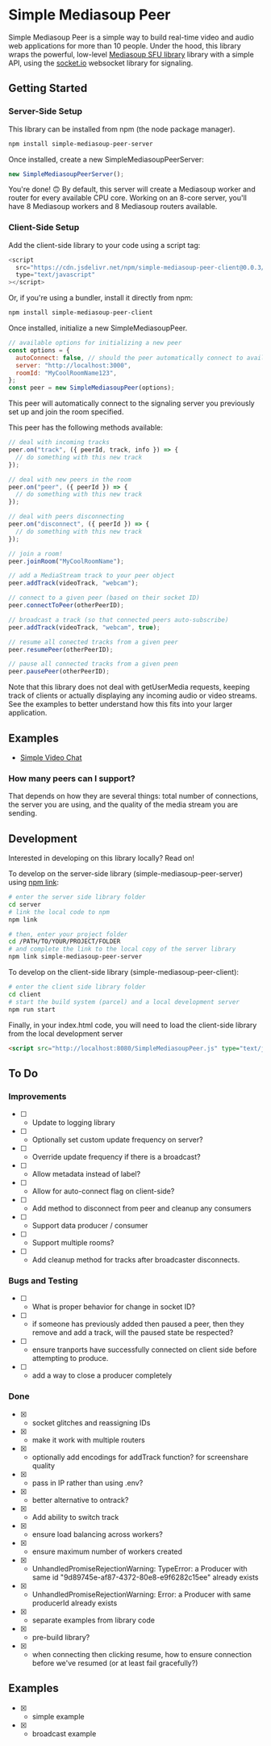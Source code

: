 # Simple Mediasoup Peer

Simple Mediasoup Peer is a simple way to build real-time video and audio web applications for more than 10 people. Under the hood, this library wraps the powerful, low-level [Mediasoup SFU library](https://mediasoup.org/) library with a simple API, using the [socket.io](https://socket.io/) websocket library for signaling.

## Getting Started

### Server-Side Setup

This library can be installed from npm (the node package manager).

```bash
npm install simple-mediasoup-peer-server
```

Once installed, create a new SimpleMediasoupPeerServer:

```js
new SimpleMediasoupPeerServer();
```

You're done! 🙃 By default, this server will create a Mediasoup worker and router for every available CPU core. Working on an 8-core server, you'll have 8 Mediasoup workers and 8 Mediasoup routers available.

### Client-Side Setup

Add the client-side library to your code using a script tag:

```js
<script
  src="https://cdn.jsdelivr.net/npm/simple-mediasoup-peer-client@0.0.3/dist/SimpleMediasoupPeer.js"
  type="text/javascript"
></script>
```

Or, if you're using a bundler, install it directly from npm:

```bash
npm install simple-mediasoup-peer-client
```

Once installed, initialize a new SimpleMediasoupPeer.

```js
// available options for initializing a new peer
const options = {
  autoConnect: false, // should the peer automatically connect to available tracks
  server: "http://localhost:3000",
  roomId: "MyCoolRoomName123",
};
const peer = new SimpleMediasoupPeer(options);
```

This peer will automatically connect to the signaling server you previously set up and join the room specified.

This peer has the following methods available:

```js
// deal with incoming tracks
peer.on("track", ({ peerId, track, info }) => {
  // do something with this new track
});

// deal with new peers in the room
peer.on("peer", ({ peerId }) => {
  // do something with this new track
});

// deal with peers disconnecting
peer.on("disconnect", ({ peerId }) => {
  // do something with this new track
});

// join a room!
peer.joinRoom("MyCoolRoomName");

// add a MediaStream track to your peer object
peer.addTrack(videoTrack, "webcam");

// connect to a given peer (based on their socket ID)
peer.connectToPeer(otherPeerID);

// broadcast a track (so that connected peers auto-subscribe)
peer.addTrack(videoTrack, "webcam", true);

// resume all conected tracks from a given peer
peer.resumePeer(otherPeerID);

// pause all connected tracks from a given peen
peer.pausePeer(otherPeerID);
```

Note that this library does not deal with getUserMedia requests, keeping track of clients or actually displaying any incoming audio or video streams. See the examples to better understand how this fits into your larger application.

## Examples

- [Simple Video Chat](./examples/simple-video-chat/)

### How many peers can I support?

That depends on how they are several things: total number of connections, the server you are using, and the quality of the media stream you are sending.

## Development

Interested in developing on this library locally? Read on!

To develop on the server-side library (simple-mediasoup-peer-server) using [npm link](https://docs.npmjs.com/cli/v8/commands/npm-link):

```bash
# enter the server side library folder
cd server
# link the local code to npm
npm link

# then, enter your project folder
cd /PATH/TO/YOUR/PROJECT/FOLDER
# and complete the link to the local copy of the server library
npm link simple-mediasoup-peer-server
```

To develop on the client-side library (simple-mediasoup-peer-client):

```bash
# enter the client side library folder
cd client
# start the build system (parcel) and a local development server
npm run start
```

Finally, in your index.html code, you will need to load the client-side library from the local development server

```html
<script src="http://localhost:8080/SimpleMediasoupPeer.js" type="text/javascript"></script>
```

## To Do

### Improvements

- [ ] - Update to logging library
- [ ] - Optionally set custom update frequency on server?
- [ ] - Override update frequency if there is a broadcast?
- [ ] - Allow metadata instead of label?
- [ ] - Allow for auto-connect flag on client-side?
- [ ] - Add method to disconnect from peer and cleanup any consumers
- [ ] - Support data producer / consumer
- [ ] - Support multiple rooms?
- [ ] - Add cleanup method for tracks after broadcaster disconnects.

### Bugs and Testing

- [ ] - What is proper behavior for change in socket ID?
- [ ] - if someone has previously added then paused a peer, then they remove and add a track, will the paused state be respected?
- [ ] - ensure tranports have successfully connected on client side before attempting to produce.
- [ ] - add a way to close a producer completely

### Done

- [x] - socket glitches and reassigning IDs
- [x] - make it work with multiple routers
- [x] - optionally add encodings for addTrack function? for screenshare quality
- [x] - pass in IP rather than using .env?
- [x] - better alternative to ontrack?
- [x] - Add ability to switch track
- [x] - ensure load balancing across workers?
- [x] - ensure maximum number of workers created
- [x] - UnhandledPromiseRejectionWarning: TypeError: a Producer with same id "9d89745e-af87-4372-80e8-e9f6282c15ee" already exists
- [x] - UnhandledPromiseRejectionWarning: Error: a Producer with same producerId already exists
- [x] - separate examples from library code
- [x] - pre-build library?
- [x] - when connecting then clicking resume, how to ensure connection before we've resumed (or at least fail gracefully?)

## Examples

- [x] - simple example
- [x] - broadcast example
